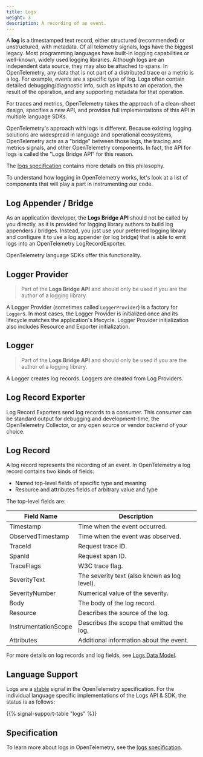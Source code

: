 ```yaml
---
title: Logs
weight: 3
description: A recording of an event.
---
```


A **log** is a timestamped text record, either structured (recommended) or
unstructured, with metadata. Of all telemetry signals, logs have the biggest
legacy. Most programming languages have built-in logging capabilities or
well-known, widely used logging libraries. Although logs are an independent data
source, they may also be attached to spans. In OpenTelemetry, any data that is
not part of a distributed trace or a metric is a log. For example, _events_ are
a specific type of log. Logs often contain detailed debugging/diagnostic info,
such as inputs to an operation, the result of the operation, and any supporting
metadata for that operation.

For traces and metrics, OpenTelemetry takes the approach of a clean-sheet
design, specifies a new API, and provides full implementations of this API in
multiple language SDKs.

OpenTelemetry's approach with logs is different. Because existing logging
solutions are widespread in language and operational ecosystems, OpenTelemetry
acts as a "bridge" between those logs, the tracing and metrics signals, and
other OpenTelemetry components. In fact, the API for logs is called the "Logs
Bridge API" for this reason.

The [logs specification][] contains more details on this philosophy.

To understand how logging in OpenTelemetry works, let's look at a list of
components that will play a part in instrumenting our code.

## Log Appender / Bridge

As an application developer, the **Logs Bridge API** should not be called by you
directly, as it is provided for logging library authors to build log appenders /
bridges. Instead, you just use your preferred logging library and configure it
to use a log appender (or log bridge) that is able to emit logs into an
OpenTelemetry LogRecordExporter.

OpenTelemetry language SDKs offer this functionality.

## Logger Provider

> Part of the **Logs Bridge API** and should only be used if you are the author
> of a logging library.

A Logger Provider (sometimes called `LoggerProvider`) is a factory for
`Logger`s. In most cases, the Logger Provider is initialized once and its
lifecycle matches the application's lifecycle. Logger Provider initialization
also includes Resource and Exporter initialization.

## Logger

> Part of the **Logs Bridge API** and should only be used if you are the author
> of a logging library.

A Logger creates log records. Loggers are created from Log Providers.

## Log Record Exporter

Log Record Exporters send log records to a consumer. This consumer can be
standard output for debugging and development-time, the OpenTelemetry Collector,
or any open source or vendor backend of your choice.

## Log Record

A log record represents the recording of an event. In OpenTelemetry a log record
contains two kinds of fields:

- Named top-level fields of specific type and meaning
- Resource and attributes fields of arbitrary value and type

The top-level fields are:

| Field Name           | Description                                  |
| -------------------- | -------------------------------------------- |
| Timestamp            | Time when the event occurred.                |
| ObservedTimestamp    | Time when the event was observed.            |
| TraceId              | Request trace ID.                            |
| SpanId               | Request span ID.                             |
| TraceFlags           | W3C trace flag.                              |
| SeverityText         | The severity text (also known as log level). |
| SeverityNumber       | Numerical value of the severity.             |
| Body                 | The body of the log record.                  |
| Resource             | Describes the source of the log.             |
| InstrumentationScope | Describes the scope that emitted the log.    |
| Attributes           | Additional information about the event.      |

For more details on log records and log fields, see
[Logs Data Model](/docs/specs/otel/logs/data-model/).

## Language Support

Logs are a [stable](/docs/specs/otel/versioning-and-stability/#stable) signal in
the OpenTelemetry specification. For the individual language specific
implementations of the Logs API & SDK, the status is as follows:

{{% signal-support-table "logs" %}}

## Specification

To learn more about logs in OpenTelemetry, see the [logs specification][].

[logs specification]: /docs/specs/otel/overview/#log-signal
